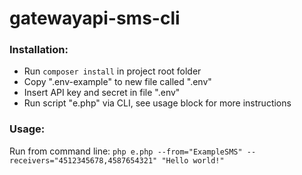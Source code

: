 # gatewayapi-sms-cli
### Installation:
- Run `composer install` in project root folder
- Copy ".env-example" to new file called ".env"
- Insert API key and secret in file ".env"
- Run script "e.php" via CLI, see usage block for more instructions
### Usage:
Run from command line: `php e.php --from="ExampleSMS" --receivers="4512345678,4587654321" "Hello world!"`
